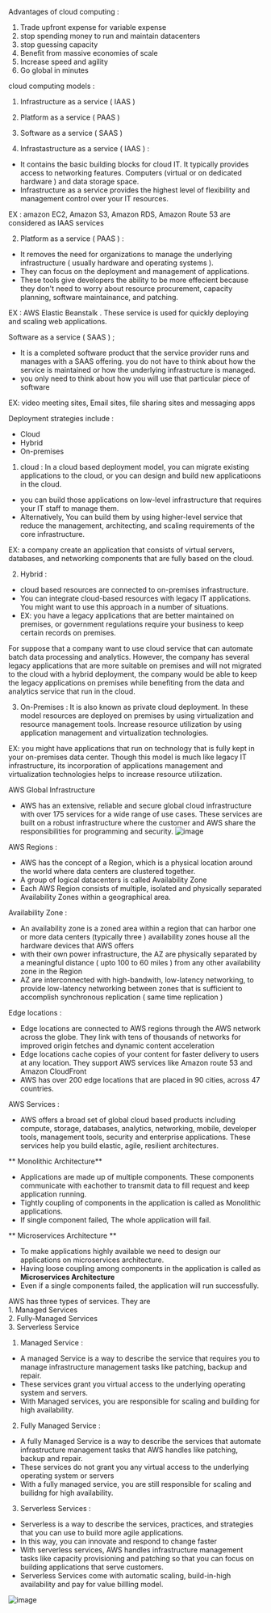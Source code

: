 


Advantages of cloud computing :
1. Trade upfront expense for variable expense
2. stop spending money to run and maintain datacenters
3. stop guessing capacity
4. Benefit from massive economies of scale
5. Increase speed and agility
6. Go global in minutes


cloud computing models :

1. Infrastructure as a service ( IAAS )
2. Platform as a service ( PAAS )
3. Software as a service ( SAAS )

1. Infrastastructure as a service ( IAAS ) :
- It contains the basic building blocks for cloud IT. It typically provides access to networking features. Computers (virtual or on dedicated hardware ) and data storage space.
- Infrastructure as a service provides the highest level of flexibility and management control over your IT resources.

EX : amazon EC2, Amazon S3, Amazon RDS, Amazon Route 53 are considered as IAAS services 

2. Platform as a service ( PAAS ) :
- It removes the need for organizations to manage the underlying infrastructure ( usually hardware and operating systems ).
- They can focus on the deployment and management of applications.
- These tools give developers the ability to be more effecient because they don't need to worry about resource procurement, capacity planning, software maintainance, and patching.

EX : AWS Elastic Beanstalk . These service is used for quickly deploying and scaling web applications.

Software as a service ( SAAS ) ;
- It is a completed software product that the service provider runs and manages with a SAAS offering. you do not have to think about how the service is maintained or how the underlying infrastructure is managed. 
- you only need to think about how you will use that particular piece of software

EX: video meeting sites, Email sites, file sharing sites and messaging apps

Deployment strategies include :
- Cloud
- Hybrid
- On-premises

1. cloud : In a cloud based deployment model, you can migrate existing applications to the cloud, or you can design and build new applicatioons in the cloud.
- you can build those applications on low-level infrastructure that requires your IT staff to manage them.
- Alternatively, You can build them by using higher-level service that reduce the management, architecting, and scaling requirements of the core infrastructure.

EX: a company create an application that consists of virtual servers, databases, and networking components that are fully based on the cloud.

2. Hybrid :
- cloud based resources are connected to on-premises infrastructure.
- You can integrate cloud-based resources with legacy IT applications. You might want to use this approach in a number of situations.
- EX: you have a legacy applications that are better maintained on premises, or government regulations require your business to keep certain records on premises.

For suppose that a company want to use cloud service that can automate batch data processing and analytics.
However, the company has several legacy applications that are more suitable on premises and will not migrated to the cloud with a hybrid deployment, the company would be able to keep the legacy applications on premises while benefiting from the data and analytics service that run in the cloud.

3. On-Premises : It is also known as private cloud deployment. In these model resources are deployed on premises by using virtualization and resource management tools. Increase resource utilization by using application management and virtualization technologies.

EX: you might have applications that run on technology that is fully kept in your on-premises data center. Though this model is much like legacy IT infrastructure, its incorporation of applications management and virtualization technologies helps to increase resource utilization.


AWS Global Infrastructure

- AWS has an extensive, reliable and secure global cloud infrastructure with over 175 services for a wide range of use cases. These services are built on a robust infrastructure where the customer and AWS share the responsibilities for programming and security. 
![image](https://user-images.githubusercontent.com/89054489/236588662-114f82c6-ba9a-449b-a075-bb1e8018e7a4.png)

AWS Regions :
- AWS has  the concept of a Region, which is a physical location around the world where data centers are clustered together.
- A group of logical datacenters is called Availability Zone
- Each AWS Region consists of multiple, isolated and physically separated Availability Zones within a geographical area.

Availability Zone :
- An availability zone is a zoned area within a region that can harbor one or more data centers (typically three ) availability zones house all the hardware devices that AWS offers
- with their own power infrastructure, the AZ are physically separated by a meaningful distance ( upto 100 to 60 miles ) from any other availability zone in the Region
- AZ are interconnected with high-bandwith, low-latency networking, to provide low-latency networking between zones that is sufficient to accomplish synchronous replication ( same time replication )

Edge locations :
- Edge locations are connected to AWS regions through the AWS network across the globe. They link with tens of thousands of networks for improved origin fetches and dynamic content acceleration
- Edge locations cache copies of your content for faster delivery to users at any location. They support AWS services like Amazon route 53 and Amazon CloudFront
- AWS has over 200 edge locations that are placed in 90 cities, across 47 countries.

AWS Services :
- AWS offers a broad set of global cloud based products including compute, storage, databases, analytics, networking, mobile, developer tools, management tools, security and enterprise applications. These services help you build elastic, agile, resilient architectures. 

** Monolithic Architecture**
- Applications are made up of multiple components. These components communicate with eachother to transmit data to fill request and keep application running. 
- Tightly coupling of components in the application is called as Monolithic applications.
- If single component failed, The whole application will fail.

** Microservices Architecture **
- To make applications highly available we need to design our applications on microservices architecture.
- Having loose coupling among components in the application is called as **Microservices Architecture**
- Even if a single components failed, the application will run successfully.

AWS has three types of services. They are 
<br>1. Managed Services<br>2. Fully-Managed Services <br> 3. Serverless Service

1. Managed Service :
- A managed Service is a way to describe the service that requires you to manage infrastructure management tasks like patching, backup and repair.
- These services grant you virtual access to the underlying operating system and servers. 
- With Managed services, you are responsible for scaling and building for high availability.

2. Fully Managed Service :
- A fully Managed Service is a way to describe the services that automate infrastructure management tasks that AWS handles like patching, backup and repair. 
- These services do not grant you any virtual access to the underlying operating system or servers
- With a fully managed service, you are still responsible for scaling and builidng for high availability.

3. Serverless Services :
- Serverless is a way to describe the services, practices, and strategies that you can use to build more agile applications. 
- In this way, you can innovate and respond to change faster
- With serverless services, AWS handles infrastructure management tasks like capacity provisioning and patching so that you can focus on building applications that serve customers.
- Serverless Services come with automatic scaling, build-in-high availability and pay for value billling model.

![image](https://user-images.githubusercontent.com/89054489/236654443-56b59a21-56c0-467d-99a0-61ec32a58941.png)

